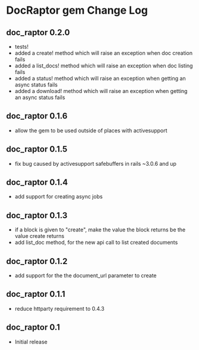 # DocRaptor gem Change Log

## doc_raptor 0.2.0
* tests!
* added a create! method which will raise an exception when doc creation fails
* added a list_docs! method which will raise an exception when doc listing fails
* added a status! method which will raise an exception when getting an async status fails
* added a download! method which will raise an exception when getting an async status fails

## doc_raptor 0.1.6
* allow the gem to be used outside of places with activesupport

## doc_raptor 0.1.5
* fix bug caused by activesupport safebuffers in rails ~3.0.6 and up

## doc_raptor 0.1.4
* add support for creating async jobs

## doc_raptor 0.1.3
* if a block is given to "create", make the value the block returns be the
  value create returns
* add list_doc method, for the new api call to list created documents

## doc_raptor 0.1.2
* add support for the the document_url parameter to create

## doc_raptor 0.1.1
* reduce httparty requirement to 0.4.3

## doc_raptor 0.1
* Initial release
